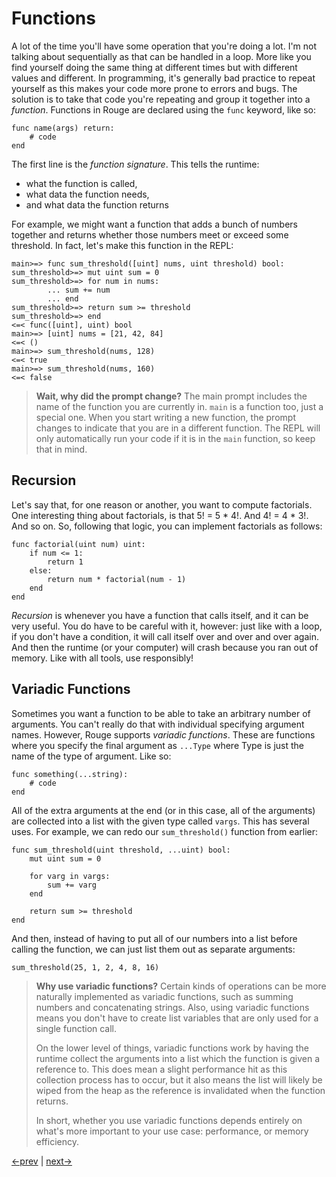 # Functions

A lot of the time you'll have some operation that you're doing a lot. I'm not talking about sequentially as that can be handled in a loop. More like you find yourself doing the same thing at different times but with different values and different. In programming, it's generally bad practice to repeat yourself as this makes your code more prone to errors and bugs. The solution is to take that code you're repeating and group it together into a _function_. Functions in Rouge are declared using the `func` keyword, like so:

```rouge
func name(args) return:
	# code
end
```

The first line is the _function signature_. This tells the runtime:

 - what the function is called,
 - what data the function needs,
 - and what data the function returns

For example, we might want a function that adds a bunch of numbers together and returns whether those numbers meet or exceed some threshold. In fact, let's make this function in the REPL:

```
main>=> func sum_threshold([uint] nums, uint threshold) bool:
sum_threshold>=> mut uint sum = 0
sum_threshold>=> for num in nums:
		... sum += num
		... end
sum_threshold>=> return sum >= threshold
sum_threshold>=> end
<=< func([uint], uint) bool
main>=> [uint] nums = [21, 42, 84]
<=< ()
main>=> sum_threshold(nums, 128)
<=< true
main>=> sum_threshold(nums, 160)
<=< false
```

> **Wait, why did the prompt change?** The main prompt includes the name of the function you are currently in. `main` is a function too, just a special one. When you start writing a new function, the prompt changes to indicate that you are in a different function. The REPL will only automatically run your code if it is in the `main` function, so keep that in mind.

## Recursion

Let's say that, for one reason or another, you want to compute factorials. One interesting thing about factorials, is that 5! = 5 * 4!. And 4! = 4 * 3!. And so on. So, following that logic, you can implement factorials as follows:

```rouge
func factorial(uint num) uint:
	if num <= 1:
		return 1
	else:
		return num * factorial(num - 1)
	end
end
```

_Recursion_ is whenever you have a function that calls itself, and it can be very useful. You do have to be careful with it, however: just like with a loop, if you don't have a condition, it will call itself over and over and over again. And then the runtime (or your computer) will crash because you ran out of memory. Like with all tools, use responsibly!

## Variadic Functions

Sometimes you want a function to be able to take an arbitrary number of arguments. You can't really do that with individual specifying argument names. However, Rouge supports _variadic functions_. These are functions where you specify the final argument as `...Type` where Type is just the name of the type of argument. Like so:

```rouge
func something(...string):
	# code
end
```

All of the extra arguments at the end (or in this case, all of the arguments) are collected into a list with the given type called `vargs`. This has several uses. For example, we can redo our `sum_threshold()` function from earlier:

```rouge
func sum_threshold(uint threshold, ...uint) bool:
	mut uint sum = 0

	for varg in vargs:
		sum += varg
	end

	return sum >= threshold
end
```

And then, instead of having to put all of our numbers into a list before calling the function, we can just list them out as separate arguments:

```rouge
sum_threshold(25, 1, 2, 4, 8, 16)
```

> **Why use variadic functions?** Certain kinds of operations can be more naturally implemented as variadic functions, such as summing numbers and concatenating strings. Also, using variadic functions means you don't have to create list variables that are only used for a single function call.
>
> On the lower level of things, variadic functions work by having the runtime collect the arguments into a list which the function is given a reference to. This does mean a slight performance hit as this collection process has to occur, but it also means the list will likely be wiped from the heap as the reference is invalidated when the function returns.
>
> In short, whether you use variadic functions depends entirely on what's more important to your use case: performance, or memory efficiency.

[<-prev](4_flow.md) | [next->](6_structs.md)